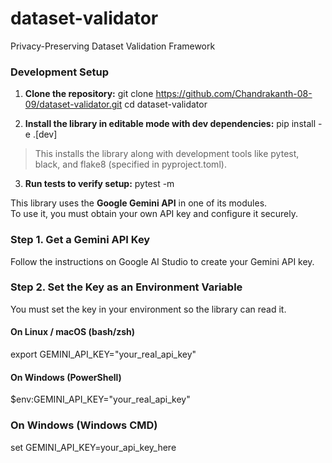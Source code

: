 # dataset-validator
Privacy-Preserving Dataset Validation Framework


### Development Setup

1. **Clone the repository:**
git clone https://github.com/Chandrakanth-08-09/dataset-validator.git
cd dataset-validator

2. **Install the library in editable mode with dev dependencies:**
pip install -e .[dev]

> This installs the library along with development tools like pytest, black, and flake8 (specified in pyproject.toml).

3. **Run tests to verify setup:**
pytest -m 


This library uses the **Google Gemini API** in one of its modules.  
To use it, you must obtain your own API key and configure it securely.

### Step 1. Get a Gemini API Key

Follow the instructions on Google AI Studio to create your Gemini API key.

### Step 2. Set the Key as an Environment Variable

You must set the key in your environment so the library can read it.

#### On Linux / macOS (bash/zsh)
export GEMINI_API_KEY="your_real_api_key"

#### On Windows (PowerShell)
$env:GEMINI_API_KEY="your_real_api_key"

### On Windows (Windows CMD)
set GEMINI_API_KEY=your_api_key_here

